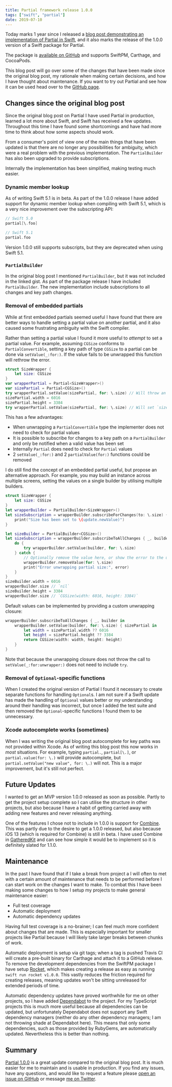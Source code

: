 ```yaml
---
title: Partial framework release 1.0.0
tags: ["swift", "partial"]
date: 2019-07-10
---
```


Today marks 1 year since I released a [blog post demonstrating an implementation of Partial in Swift](https://josephduffy.co.uk/partial-in-swift), and it also marks the release of the 1.0.0 version of a Swift package for Partial.

The package is [available on GitHub](https://github.com/JosephDuffy/Partial/) and supports SwiftPM, Carthage, and CocoaPods.

This blog post will go over some of the changes that have been made since the original blog post, my rationale when making certain decisions, and how I have thought about maintenance. If you want to try out Partial and see how it can be used head over to the [GitHub page](https://github.com/JosephDuffy/Partial/).

<!-- more -->

## Changes since the original blog post

Since the original blog post on Partial I have used Partial in production, learned a lot more about Swift, and Swift has received a few updates. Throughout this time I have found some shortcomings and have had more time to think about how some aspects should work.

From a consumer's point of view one of the main things that have been updated is that there are no longer any possibilities for ambiguity, which were a real problem with the previous implementation. The `PartialBuilder` has also been upgraded to provide subscriptions.

Internally the implementation has been simplified, making testing much easier.

### Dynamic member lookup

As of writing Swift 5.1 is in beta. As part of the 1.0.0 release I have added support for dynamic member lookup when compiling with Swift 5.1, which is a very nice improvement over the subscripting API:

```swift
// Swift 5.0
partial[\.foo]

// Swift 5.1
partial.foo
```

Version 1.0.0 still supports subscripts, but they are deprecated when using Swift 5.1.

### `PartialBuilder`

In the original blog post I mentioned `PartialBuilder`, but it was not included in the linked gist. As part of the package release I have included `PartialBuilder`. The new implementation include subscriptions to all changes and key path changes.

### Removal of embedded partials

While at first embedded partials seemed useful I have found that there are better ways to handle setting a partial value on another partial, and it also caused some frustrating ambiguity with the Swift compiler.

Rather than setting a partial value I found it more useful to _attempt_ to set a partial value. For example, assuming `CGSize` conforms to `PartialConvertible`, setting a key path of type `CGSize` to a partial can be done via `setValue(_:for:)`. If the value fails to be unwrapped this function will rethrow the error.

```swift
struct SizeWrapper {
    let size: CGSize
}
var wrapperPartial = Partial<SizeWrapper>()
var sizePartial = Partial<CGSize>()
try wrapperPartial.setValue(sizePartial, for: \.size) // Will throw an error, value will not be set
sizePartial.width = 6016
sizePartial.height = 3384
try wrapperPartial.setValue(sizePartial, for: \.size) // Will set `size` to `CGSize(width: 6016, height: 3384)`
```

This has a few advantages:

- When unwrapping a `PartialConvertible` type the implementer does not need to check for partial values
- It is possible to subscribe for changes to a key path on a `PartialBuilder` and only be notified when a valid value has been set
- Internally `Partial` does need to check for `Partial` values
- 2 `setValue(_:for:)` and 2 `partialValue(for:)` functions could be removed

I do still find the concept of an embedded partial useful, but propose an alternative approach. For example, you may build an instance across multiple screens, setting the values on a single builder by utilising multiple builders.

```swift
struct SizeWrapper {
    let size: CGSize
}
let wrapperBuilder = PartialBuilder<SizeWrapper>()
let sizeSubscription = wrapperBuilder.subscribeForChanges(to: \.size) { update in
    print("Size has been set to \(update.newValue)")
}

let sizeBuilder = PartialBuilder<CGSize>()
let sizeSubscription = wrapperBuilder.subscribeToAllChanges { _, builder in
    do {
        try wrapperBuilder.setValue(builder, for: \.size)
    } catch {
        // Optionally remove the value here, or show the error to the user
        wrapperBuilder.removeValue(for: \.size)
        print("Error unwrapping partial size:", error)
    }
}
sizeBuilder.width = 6016
wrapperBuilder.size // `nil`
sizeBuilder.height = 3384
wrapperBuilder.size // `CGSize(width: 6016, height: 3384)`
```

Default values can be implemented by providing a custom unwrapping closure:

```swift
wrapperBuilder.subscribeToAllChanges { _, builder in
    wrapperBuilder.setValue(builder, for: \.size) { sizePartial in
        let width = sizePartial.width ?? 6016
        let height = sizePartial.height ?? 3384
        return CGSize(width: width, height: height)
    }
}
```

Note that because the unwrapping closure does not throw the call to `setValue(_:for:unwrapper:)` does not need to include `try`.

### Removal of `Optional`-specific functions

When I created the original version of Partial I found it necessary to create separate functions for handling `Optional`s. I am not sure if a Swift update has made the handling of `Optional` values better or my understanding around their handling was incorrect, but once I added the test suite and then removed the `Optional`-specific functions I found them to be unnecessary.

### Xcode autocomplete works (sometimes)

When I was writing the original blog post autocomplete for key paths was not provided within Xcode. As of writing this blog post this now works in _most_ situations. For example, typing `partial.`, `partial[\.]`, or `partial.value(for: \.)` will provide autocomplete, but `partial.setValue("new value", for: \.)` will not. This is a major improvement, but it's still not perfect.

## Future Updates

I wanted to get an MVP version 1.0.0 released as soon as possible. Partly to get the project setup complete so I can utilise the structure in other projects, but also because I have a habit of getting carried away with adding new features and never releasing anything.

One of the features I chose not to include in 1.0.0 is support for [Combine](https://developer.apple.com/documentation/combine). This was partly due to the desire to get a 1.0.0 released, but also because iOS 13 (which is required for Combine) is still in beta. I have used Combine in [GatheredKit](https://github.com/josephduffy/GatheredKit) and can see how simple it would be to implement so it is definitely slated for 1.1.0.

## Maintenance

In the past I have found that if I take a break from project a I will often to met with a certain amount of maintenance that needs to be performed before I can start work on the changes I want to make. To combat this I have been making some changes to how I setup my projects to make general maintenance easier:

- Full test coverage
- Automatic deployment
- Automatic dependency updates

Having full test coverage is a no-brainer; I can feel much more confident about changes that are made. This is especially important for smaller projects like Partial because I will likely take larger breaks between chunks of work.

Automatic deployment is setup via git tags; when a tag is pushed Travis CI will create a pre-built binary for Carthage and attach it to a GitHub release. To remove the development dependencies from the SwiftPM package I have setup [Rocket](https://github.com/shibapm/Rocket/), which makes creating a release as easy as running `swift run rocket v1.0.0`. This vastly reduces the friction required for creating releases, meaning updates won't be sitting unreleased for extended periods of time.

Automatic dependency updates have proved worthwhile for me on other projects, so I have added [Dependabot](https://dependabot.com/) to the project. For my TypeScript projects this is much more useful because all dependencies can be updated, but unfortunately Dependabot does not support any Swift dependency managers (neither do any other dependency managers; I am not throwing shade at Dependabot here). This means that only some dependencies, such as those provided by RubyGems, are automatically updated. Nevertheless this is better than nothing.

## Summary

[Partial 1.0.0](https://github.com/JosephDuffy/Partial/releases/tag/v1.0.0) is a great update compared to the original blog post. It is much easier for me to maintain and is usable in production. If you find any issues, have any questions, and would like to request a feature please [open an issue on GitHub](https://github.com/JosephDuffy/Partial/issues/new/choose) or message [me on Twitter](https://twitter.com/Joe_Duffy).
